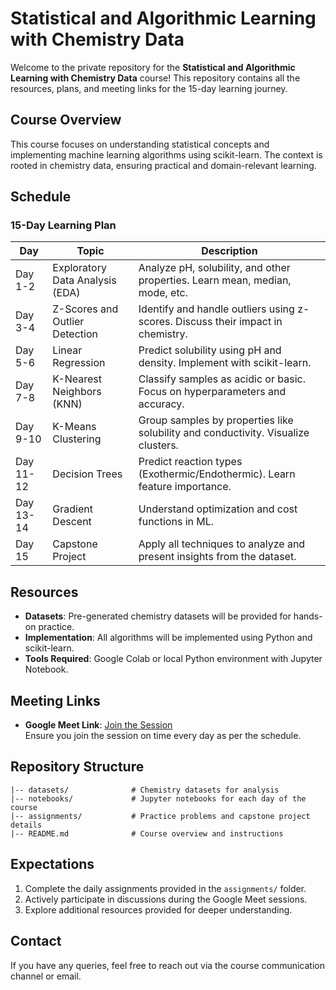 # Statistical and Algorithmic Learning with Chemistry Data

Welcome to the private repository for the **Statistical and Algorithmic Learning with Chemistry Data** course! This repository contains all the resources, plans, and meeting links for the 15-day learning journey.

## Course Overview
This course focuses on understanding statistical concepts and implementing machine learning algorithms using scikit-learn. The context is rooted in chemistry data, ensuring practical and domain-relevant learning.

## Schedule
### 15-Day Learning Plan
| Day        | Topic                          | Description                                                                 |
|------------|--------------------------------|-----------------------------------------------------------------------------|
| Day 1-2    | Exploratory Data Analysis (EDA)| Analyze pH, solubility, and other properties. Learn mean, median, mode, etc.|
| Day 3-4    | Z-Scores and Outlier Detection | Identify and handle outliers using z-scores. Discuss their impact in chemistry. |
| Day 5-6    | Linear Regression              | Predict solubility using pH and density. Implement with scikit-learn.       |
| Day 7-8    | K-Nearest Neighbors (KNN)      | Classify samples as acidic or basic. Focus on hyperparameters and accuracy. |
| Day 9-10   | K-Means Clustering             | Group samples by properties like solubility and conductivity. Visualize clusters. |
| Day 11-12  | Decision Trees                 | Predict reaction types (Exothermic/Endothermic). Learn feature importance.  |
| Day 13-14  | Gradient Descent               | Understand optimization and cost functions in ML.                           |
| Day 15     | Capstone Project               | Apply all techniques to analyze and present insights from the dataset.      |

## Resources
- **Datasets**: Pre-generated chemistry datasets will be provided for hands-on practice.
- **Implementation**: All algorithms will be implemented using Python and scikit-learn.
- **Tools Required**: Google Colab or local Python environment with Jupyter Notebook.

## Meeting Links
- **Google Meet Link**: [Join the Session](https://meet.google.com/example-link)  
  Ensure you join the session on time every day as per the schedule.

## Repository Structure
```
|-- datasets/              # Chemistry datasets for analysis
|-- notebooks/             # Jupyter notebooks for each day of the course
|-- assignments/           # Practice problems and capstone project details
|-- README.md              # Course overview and instructions
```

## Expectations
1. Complete the daily assignments provided in the `assignments/` folder.
2. Actively participate in discussions during the Google Meet sessions.
3. Explore additional resources provided for deeper understanding.

## Contact
If you have any queries, feel free to reach out via the course communication channel or email.
